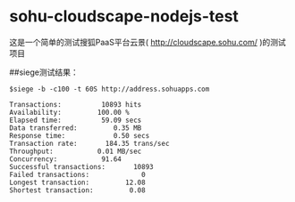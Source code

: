 sohu-cloudscape-nodejs-test
===========================

这是一个简单的测试搜狐PaaS平台云景( http://cloudscape.sohu.com/ )的测试项目

##siege测试结果：

```
$siege -b -c100 -t 60S http://address.sohuapps.com

Transactions:          10893 hits
Availability:         100.00 %
Elapsed time:          59.09 secs
Data transferred:         0.35 MB
Response time:            0.50 secs
Transaction rate:       184.35 trans/sec
Throughput:           0.01 MB/sec
Concurrency:           91.64
Successful transactions:       10893
Failed transactions:             0
Longest transaction:         12.08
Shortest transaction:         0.08
```
